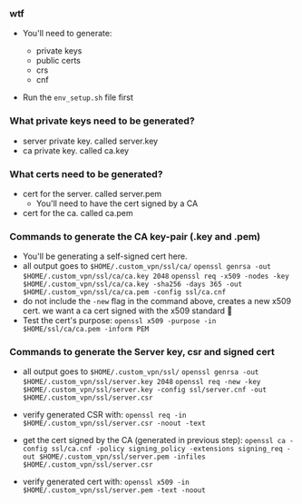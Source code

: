 ### wtf
- You'll need to generate:
    - private keys
    - public certs
    - crs
    - cnf

- Run the `env_setup.sh` file first

### What private keys need to be generated?
- server private key. called server.key
- ca private key. called ca.key

### What certs need to be generated?
- cert for the server. called server.pem
    - You'll need to have the cert signed by a CA
- cert for the ca. called ca.pem

### Commands to generate the CA key-pair (.key and .pem)
- You'll be generating a self-signed cert here.
- all output goes to `$HOME/.custom_vpn/ssl/ca/`
`openssl genrsa -out $HOME/.custom_vpn/ssl/ca/ca.key 2048`
`openssl req -x509 -nodes -key $HOME/.custom_vpn/ssl/ca/ca.key -sha256 -days 365 -out $HOME/.custom_vpn/ssl/ca/ca.pem -config ssl/ca.cnf`
- do not include the `-new` flag in the command above, creates a new x509 cert. we want a ca cert signed with the x509 standard 🥴
- Test the cert's purpose:
`openssl x509 -purpose -in $HOME/ssl/ca/ca.pem -inform PEM`

### Commands to generate the Server key, csr and signed cert
- all output goes to `$HOME/.custom_vpn/ssl/`
`openssl genrsa -out $HOME/.custom_vpn/ssl/server.key 2048`
`openssl req -new -key $HOME/.custom_vpn/ssl/server.key -config ssl/server.cnf -out $HOME/.custom_vpn/ssl/server.csr`
- verify generated CSR with:
`openssl req -in $HOME/.custom_vpn/ssl/server.csr -noout -text`

- get the cert signed by the CA (generated in previous step):
`openssl ca -config ssl/ca.cnf -policy signing_policy -extensions signing_req -out $HOME/.custom_vpn/ssl/server.pem -infiles $HOME/.custom_vpn/ssl/server.csr`

- verify generated cert with:
`openssl x509 -in $HOME/.custom_vpn/ssl/server.pem -text -noout`